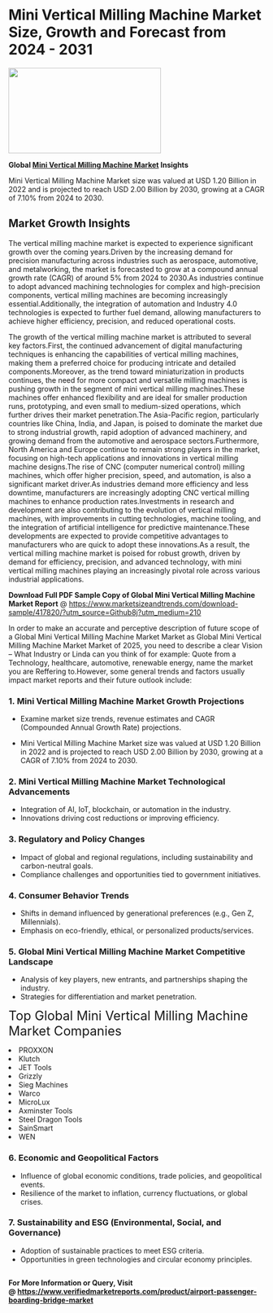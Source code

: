 <H1>Mini Vertical Milling Machine Market Size, Growth and Forecast from 2024 - 2031</H1><img class="aligncenter size-medium wp-image-584254" src="https://thirdeyenews.in/wp-content/uploads/2024/09/Global-Market-Research-300x168.jpeg" alt="" width="300" height="168" /><p><strong>Global&nbsp;<a href="https://www.marketsizeandtrends.com/download-sample/417820/?utm_source=Github8j?utm_medium=210">Mini Vertical Milling Machine Market</a> Insights</strong></p><p>Mini Vertical Milling Machine Market size was valued at USD 1.20 Billion in 2022 and is projected to reach USD 2.00 Billion by 2030, growing at a CAGR of 7.10% from 2024 to 2030.</p><p><h2>Market Growth Insights</h2> <p>The vertical milling machine market is expected to experience significant growth over the coming years.Driven by the increasing demand for precision manufacturing across industries such as aerospace, automotive, and metalworking, the market is forecasted to grow at a compound annual growth rate (CAGR) of around 5% from 2024 to 2030.As industries continue to adopt advanced machining technologies for complex and high-precision components, vertical milling machines are becoming increasingly essential.Additionally, the integration of automation and Industry 4.0 technologies is expected to further fuel demand, allowing manufacturers to achieve higher efficiency, precision, and reduced operational costs.</p> <p>The growth of the vertical milling machine market is attributed to several key factors.First, the continued advancement of digital manufacturing techniques is enhancing the capabilities of vertical milling machines, making them a preferred choice for producing intricate and detailed components.Moreover, as the trend toward miniaturization in products continues, the need for more compact and versatile milling machines is pushing growth in the segment of mini vertical milling machines.These machines offer enhanced flexibility and are ideal for smaller production runs, prototyping, and even small to medium-sized operations, which further drives their market penetration.The Asia-Pacific region, particularly countries like China, India, and Japan, is poised to dominate the market due to strong industrial growth, rapid adoption of advanced machinery, and growing demand from the automotive and aerospace sectors.Furthermore, North America and Europe continue to remain strong players in the market, focusing on high-tech applications and innovations in vertical milling machine designs.The rise of CNC (computer numerical control) milling machines, which offer higher precision, speed, and automation, is also a significant market driver.As industries demand more efficiency and less downtime, manufacturers are increasingly adopting CNC vertical milling machines to enhance production rates.Investments in research and development are also contributing to the evolution of vertical milling machines, with improvements in cutting technologies, machine tooling, and the integration of artificial intelligence for predictive maintenance.These developments are expected to provide competitive advantages to manufacturers who are quick to adopt these innovations.As a result, the vertical milling machine market is poised for robust growth, driven by demand for efficiency, precision, and advanced technology, with mini vertical milling machines playing an increasingly pivotal role across various industrial applications.</p> <p><span class=""><strong>Download Full PDF Sample Copy of Global Mini Vertical Milling Machine Market Report</strong> @ <a href="https://www.marketsizeandtrends.com/download-sample/417820/?utm_source=Github8j?utm_medium=210" target="_blank">https://www.marketsizeandtrends.com/download-sample/417820/?utm_source=Github8j?utm_medium=210</a></span></p><p>In order to make an accurate and perceptive description of future scope of a Global&nbsp;Mini Vertical Milling Machine Market Market as Global&nbsp;Mini Vertical Milling Machine Market Market of 2025, you need to describe a clear Vision &ndash; What Industry or Linda can you think of for example: Quote from a Technology, healthcare, automotive, renewable energy, name the market you are Reffering to.However, some general trends and factors usually impact market reports and their future outlook include:</p><h3>1.&nbsp;<strong>Mini Vertical Milling Machine Market Growth Projections</strong></h3><ul><li>Examine market size trends, revenue estimates and CAGR (Compounded Annual Growth Rate) projections.</li><li><p>Mini Vertical Milling Machine Market size was valued at USD 1.20 Billion in 2022 and is projected to reach USD 2.00 Billion by 2030, growing at a CAGR of 7.10% from 2024 to 2030.</p></li></ul><h3>2.&nbsp;<strong>Mini Vertical Milling Machine Market Technological Advancements</strong></h3><ul><li>Integration of AI, IoT, blockchain, or automation in the industry.</li><li>Innovations driving cost reductions or improving efficiency.</li></ul><h3>3.&nbsp;<strong>Regulatory and Policy Changes</strong></h3><ul><li>Impact of global and regional regulations, including sustainability and carbon-neutral goals.</li><li>Compliance challenges and opportunities tied to government initiatives.</li></ul><h3>4.&nbsp;<strong>Consumer Behavior Trends</strong></h3><ul><li>Shifts in demand influenced by generational preferences (e.g., Gen Z, Millennials).</li><li>Emphasis on eco-friendly, ethical, or personalized products/services.</li></ul><h3>5.&nbsp;<strong>Global Mini Vertical Milling Machine Market Competitive Landscape</strong></h3><ul><li>Analysis of key players, new entrants, and partnerships shaping the industry.</li><li>Strategies for differentiation and market penetration.</li></ul><p data-pm-slice="1 1 []"><span style="color: inherit; font-family: inherit; font-size: 25px;">Top Global Mini Vertical Milling Machine Market Companies</span></p><div class="" data-test-id=""><p><li>PROXXON</li><li> Klutch</li><li> JET Tools</li><li> Grizzly</li><li> Sieg Machines</li><li> Warco</li><li> MicroLux</li><li> Axminster Tools</li><li> Steel Dragon Tools</li><li> SainSmart</li><li> WEN</li></p></div><h3>6.&nbsp;<strong>Economic and Geopolitical Factors</strong></h3><ul><li>Influence of global economic conditions, trade policies, and geopolitical events.</li><li>Resilience of the market to inflation, currency fluctuations, or global crises.</li></ul><h3>7.&nbsp;<strong>Sustainability and ESG (Environmental, Social, and Governance)</strong></h3><ul><li>Adoption of sustainable practices to meet ESG criteria.</li><li>Opportunities in green technologies and circular economy principles.</li></ul><h2><strong style="font-size: 14px;">For More Information or Query, Visit @&nbsp;</strong><a style="background-color: #ffffff; font-size: 14px;" href="https://www.marketsizeandtrends.com/report/mini-vertical-milling-machine-market/" target="_blank">https://www.verifiedmarketreports.com/product/airport-passenger-boarding-bridge-market</a></h2>